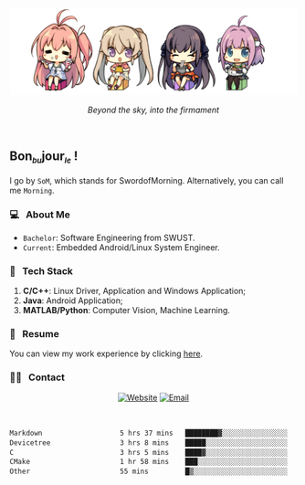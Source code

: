 <img src="./pic/Aokana.png">
<p align="center"><em>Beyond the sky, into the firmament</em></p>

<br/>

## Bon<sub><em><font size=2>bu</font></em></sub>jour<sub><em><font size=2>le</font></em></sub> !

I go by `SoM`, which stands for SwordofMorning. Alternatively, you can call me `Morning`.

### 💻 &nbsp; About Me

- `Bachelor`: Software Engineering from SWUST.
- `Current`: Embedded Android/Linux System Engineer.

### 🔧 &nbsp; Tech Stack

1. **C/C++**: Linux Driver, Application and Windows Application;
2. **Java**: Android Application;
3. **MATLAB/Python**: Computer Vision, Machine Learning.

### 📝 &nbsp; Resume

You can view my work experience by clicking <a href="https://swordofmorning.com/index.php/contact/">here</a>.

### 🤝🏻 &nbsp; Contact

<p align="center">
<a href="https://swordofmorning.com/"><img alt="Website" src="https://img.shields.io/badge/Website-swordofmorning.com-blue?style=flat-square&logo=google-chrome"></a>
<a href="mailto:master@xiaojintao.email
"><img alt="Email" src="https://img.shields.io/badge/Email-master@xiaojintao.email-blue?style=flat-square&logo=gmail"></a>
</p>

<br/>

<!--START_SECTION:waka-->

```txt
Markdown                   5 hrs 37 mins   ████████▓░░░░░░░░░░░░░░░░   34.69 %
Devicetree                 3 hrs 8 mins    █████░░░░░░░░░░░░░░░░░░░░   19.36 %
C                          3 hrs 5 mins    ████▓░░░░░░░░░░░░░░░░░░░░   19.11 %
CMake                      1 hr 58 mins    ███░░░░░░░░░░░░░░░░░░░░░░   12.21 %
Other                      55 mins         █▒░░░░░░░░░░░░░░░░░░░░░░░   05.70 %
```

<!--END_SECTION:waka-->
